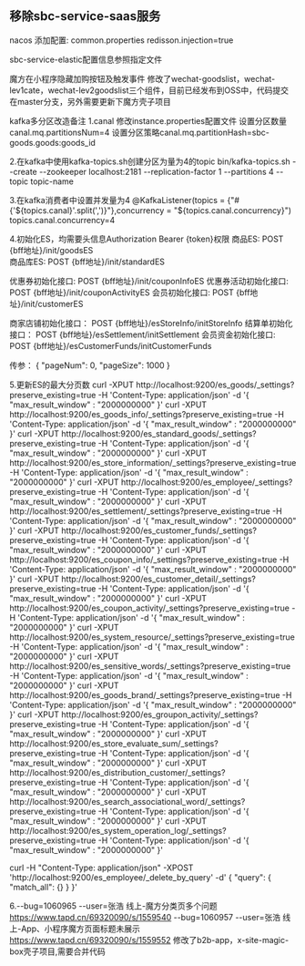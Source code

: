 移除sbc-service-saas服务
-------------------------------------------------------------------------------------------------------
nacos 添加配置: 
common.properties
redisson.injection=true

sbc-service-elastic配置信息参照指定文件

魔方在小程序隐藏加购按钮及触发事件
修改了wechat-goodslist，wechat-lev1cate，wechat-lev2goodslist三个组件，目前已经发布到OSS中，代码提交在master分支，另外需要更新下魔方壳子项目


kafka多分区改造备注
1.canal 修改instance.properties配置文件
设置分区数量canal.mq.partitionsNum=4
设置分区策略canal.mq.partitionHash=sbc-goods.goods:goods_id

2.在kafka中使用kafka-topics.sh创建分区为量为4的topic
bin/kafka-topics.sh --create --zookeeper localhost:2181 --replication-factor 1 
--partitions 4 --topic topic-name

3.在kafka消费者中设置并发量为4
@KafkaListener(topics = {"#{'${topics.canal}'.split(',')}"},concurrency = "${topics.canal.concurrency}")
topics.canal.concurrency=4


4.初始化ES，均需要头信息Authorization Bearer {token}权限
商品ES:   POST {bff地址}/init/goodsES   
商品库ES: POST {bff地址}/init/standardES 

优惠券初始化接口: POST {bff地址}/init/couponInfoES
优惠券活动初始化接口: POST {bff地址}/init/couponActivityES
会员初始化接口: POST {bff地址}/init/customerES

商家店铺初始化接口： POST {bff地址}/esStoreInfo/initStoreInfo
结算单初始化接口： POST {bff地址}/esSettlement/initSettlement
会员资金初始化接口: POST {bff地址}/esCustomerFunds/initCustomerFunds

传参：
{
    "pageNum": 0,
    "pageSize": 1000
}




5.更新ES的最大分页数
curl -XPUT http://localhost:9200/es_goods/_settings?preserve_existing=true -H 'Content-Type: application/json' -d '{ "max_result_window" : "2000000000" }'
curl -XPUT http://localhost:9200/es_goods_info/_settings?preserve_existing=true -H 'Content-Type: application/json' -d '{ "max_result_window" : "2000000000" }'
curl -XPUT http://localhost:9200/es_standard_goods/_settings?preserve_existing=true -H 'Content-Type: application/json' -d '{ "max_result_window" : "2000000000" }'
curl -XPUT http://localhost:9200/es_store_information/_settings\?preserve_existing\=true -H 'Content-Type: application/json' -d '{ "max_result_window" : "2000000000" }'
curl -XPUT http://localhost:9200/es_employee/_settings\?preserve_existing\=true -H 'Content-Type: application/json' -d '{ "max_result_window" : "2000000000" }'
curl -XPUT http://localhost:9200/es_settlement/_settings\?preserve_existing\=true -H 'Content-Type: application/json' -d '{ "max_result_window" : "2000000000" }'
curl -XPUT http://localhost:9200/es_customer_funds/_settings\?preserve_existing\=true -H 'Content-Type: application/json' -d '{ "max_result_window" : "2000000000" }'
curl -XPUT http://localhost:9200/es_coupon_info/_settings\?preserve_existing\=true -H 'Content-Type: application/json' -d '{ "max_result_window" : "2000000000" }'
curl -XPUT http://localhost:9200/es_customer_detail/_settings\?preserve_existing\=true -H 'Content-Type: application/json' -d '{ "max_result_window" : "2000000000" }'
curl -XPUT http://localhost:9200/es_coupon_activity/_settings\?preserve_existing\=true -H 'Content-Type: application/json' -d '{ "max_result_window" : "2000000000" }'
curl -XPUT http://localhost:9200/es_system_resource/_settings\?preserve_existing\=true -H 'Content-Type: application/json' -d '{ "max_result_window" : "2000000000" }'
curl -XPUT http://localhost:9200/es_sensitive_words/_settings\?preserve_existing\=true -H 'Content-Type: application/json' -d '{ "max_result_window" : "2000000000" }'
curl -XPUT http://localhost:9200/es_goods_brand/_settings\?preserve_existing\=true -H 'Content-Type: application/json' -d '{ "max_result_window" : "2000000000" }'
curl -XPUT http://localhost:9200/es_groupon_activity/_settings\?preserve_existing\=true -H 'Content-Type: application/json' -d '{ "max_result_window" : "2000000000" }'
curl -XPUT http://localhost:9200/es_store_evaluate_sum/_settings\?preserve_existing\=true -H 'Content-Type: application/json' -d '{ "max_result_window" : "2000000000" }'
curl -XPUT http://localhost:9200/es_distribution_customer/_settings\?preserve_existing\=true -H 'Content-Type: application/json' -d '{ "max_result_window" : "2000000000" }'
curl -XPUT http://localhost:9200/es_search_associational_word/_settings\?preserve_existing\=true -H 'Content-Type: application/json' -d '{ "max_result_window" : "2000000000" }'
curl -XPUT http://localhost:9200/es_system_operation_log/_settings\?preserve_existing\=true -H 'Content-Type: application/json' -d '{ "max_result_window" : "2000000000" }'


curl  -H "Content-Type: application/json" -XPOST 'http://localhost:9200/es_employee/_delete_by_query' -d' { "query": { "match_all": {} } }'



6.--bug=1060965 --user=张浩 线上-魔方分类页多个问题 https://www.tapd.cn/69320090/s/1559540
--bug=1060957 --user=张浩 线上-App、小程序魔方页面标题未展示 https://www.tapd.cn/69320090/s/1559552
修改了b2b-app，x-site-magic-box壳子项目,需要合并代码